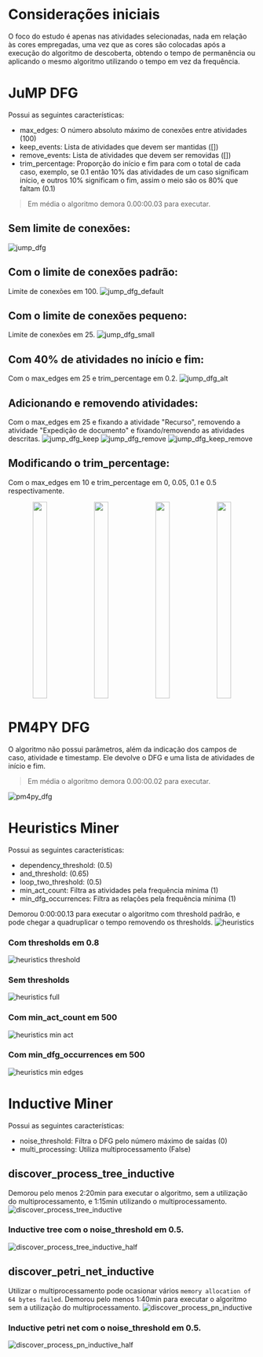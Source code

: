 # Considerações iniciais
O foco do estudo é apenas nas atividades selecionadas, nada em relação às cores empregadas, uma vez que as cores são colocadas após a execução do algoritmo de descoberta, obtendo o tempo de permanência ou aplicando o mesmo algoritmo utilizando o tempo em vez da frequência.

# JuMP DFG

Possui as seguintes características:
- max_edges: O número absoluto máximo de conexões entre atividades (100)
- keep_events: Lista de atividades que devem ser mantidas ([])
- remove_events: Lista de atividades que devem ser removidas ([])
- trim_percentage: Proporção do início e fim para com o total de cada caso, exemplo, se 0.1 então 10% das atividades de um caso significam início, e outros 10% significam o fim, assim o meio são os 80% que faltam (0.1)

> Em média o algoritmo demora 0.00:00.03 para executar.

## Sem limite de conexões:
![jump_dfg](./jump/jump-full.svg)

## Com o limite de conexões padrão:
Limite de conexões em 100.
![jump_dfg_default](./jump/jump-default.svg)

## Com o limite de conexões pequeno:
Limite de conexões em 25.
![jump_dfg_small](./jump/jump-small.svg)

## Com 40% de atividades no início e fim:
Com o max_edges em 25 e trim_percentage em 0.2.
![jump_dfg_alt](./jump/jump-small-alt.svg)


## Adicionando e removendo atividades:
Com o max_edges em 25 e fixando a atividade "Recurso", removendo a atividade "Expedição de documento" e fixando/removendo as atividades descritas.
![jump_dfg_keep](./jump/jump-small-keep.svg)
![jump_dfg_remove](./jump/jump-small-remove.svg)
![jump_dfg_keep_remove](./jump/jump-small-keep-remove.svg)

## Modificando o trim_percentage:
Com o max_edges em 10 e trim_percentage em 0, 0.05, 0.1 e 0.5 respectivamente.
<div align="center">
    <img src="./jump/jump-trim-0.svg" width="24%" height="400">
    <img src="./jump/jump-trim-5.svg" width="24%" height="400">
    <img src="./jump/jump-trim-10.svg" width="24%" height="400">
    <img src="./jump/jump-trim-50.svg" width="24%" height="400">
</div>

# PM4PY DFG

O algoritmo não possui parâmetros, além da indicação dos campos de caso, atividade e timestamp. Ele devolve o DFG e uma lista de atividades de início e fim.

> Em média o algoritmo demora 0.00:00.02 para executar.

![pm4py_dfg](./dfg-full.svg)

# Heuristics Miner

Possui as seguintes características:
- dependency_threshold: (0.5)
- and_threshold: (0.65)
- loop_two_threshold: (0.5)
- min_act_count: Filtra as atividades pela frequência mínima (1)
- min_dfg_occurrences: Filtra as relações pela frequência mínima (1)

Demorou 0:00:00.13 para executar o algoritmo com threshold padrão, e pode chegar a quadruplicar o tempo removendo os thresholds.
![heuristics](./heuristics/heuristics-default.svg)

### Com thresholds em 0.8
![heuristics threshold](./heuristics/heuristics-threshold.svg)

### Sem thresholds
![heuristics full](./heuristics/heuristics-full.svg)

### Com min_act_count em 500
![heuristics min act](./heuristics/heuristics-act.svg)

### Com min_dfg_occurrences em 500
![heuristics min edges](./heuristics/heuristics-edge.svg)

# Inductive Miner

Possui as seguintes características:
- noise_threshold: Filtra o DFG pelo número máximo de saídas (0)
- multi_processing: Utiliza multiprocessamento (False)

## discover_process_tree_inductive

Demorou pelo menos 2:20min para executar o algoritmo, sem a utilização do multiprocessamento, e 1:15min utilizando o multiprocessamento.
![discover_process_tree_inductive](./inductive/inductive-tree-full.svg)

### Inductive tree com o noise_threshold em 0.5.
![discover_process_tree_inductive_half](./inductive/inductive-tree-half.svg)

## discover_petri_net_inductive

Utilizar o multiprocessamento pode ocasionar vários `memory allocation of 64 bytes failed`.
Demorou pelo menos 1:40min para executar o algoritmo sem a utilização do multiprocessamento.
![discover_process_pn_inductive](./inductive/inductive-pn-full.svg)

### Inductive petri net com o noise_threshold em 0.5.
![discover_process_pn_inductive_half](./inductive/inductive-pn-half.svg)
